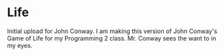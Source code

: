 # Life
Initial upload for John Conway.
I am making this version of John Conway's Game of Life for my Programming 2 class.
Mr. Conway sees the want to in my eyes.
